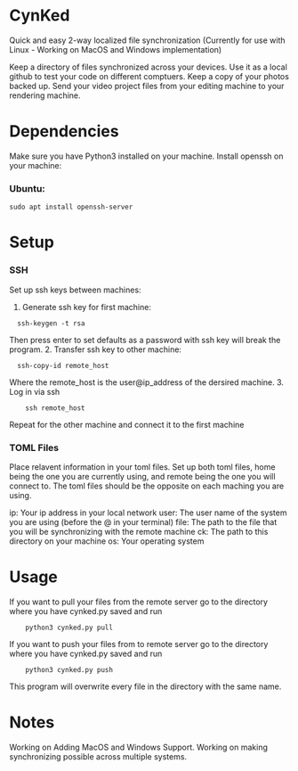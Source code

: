 # CynKed
Quick and easy 2-way localized file synchronization
(Currently for use with Linux - Working on MacOS and Windows implementation)

Keep a directory of files synchronized across your devices. Use it as a local github to test your code on different comptuers. Keep a copy of your photos backed up. Send your video project files from your editing machine to your rendering machine.

# Dependencies
Make sure you have Python3 installed on your machine.
Install openssh on your machine:

### Ubuntu:
```
sudo apt install openssh-server
```

# Setup

### SSH
Set up ssh keys between machines:
1. Generate ssh key for first machine:
```
  ssh-keygen -t rsa
```
  Then press enter to set defaults as a password with ssh key will break the program.
2. Transfer ssh key to other machine:
```
  ssh-copy-id remote_host
```
  Where the remote_host is the user@ip_address of the dersired machine.
3. Log in via ssh
```
	ssh remote_host
```

Repeat for the other machine and connect it to the first machine

### TOML Files
Place relavent information in your toml files. Set up both toml files, home being the one you are currently using, and remote being the one you will connect to. The toml files should be the opposite on each maching you are using.

ip: Your ip address in your local network
user: The user name of the system you are using (before the @ in your terminal)
file: The path to the file that you will be synchronizing with the remote machine
ck: The path to this directory on your machine
os: Your operating system

# Usage
If you want to pull your files from the remote server go to the directory where you have cynked.py saved and run
```
	python3 cynked.py pull
```
If you want to push your files from to remote server go to the directory where you have cynked.py saved and run
```
	python3 cynked.py push
```

This program will overwrite every file in the directory with the same name.

# Notes
Working on Adding MacOS and Windows Support.
Working on making synchronizing possible across multiple systems.

